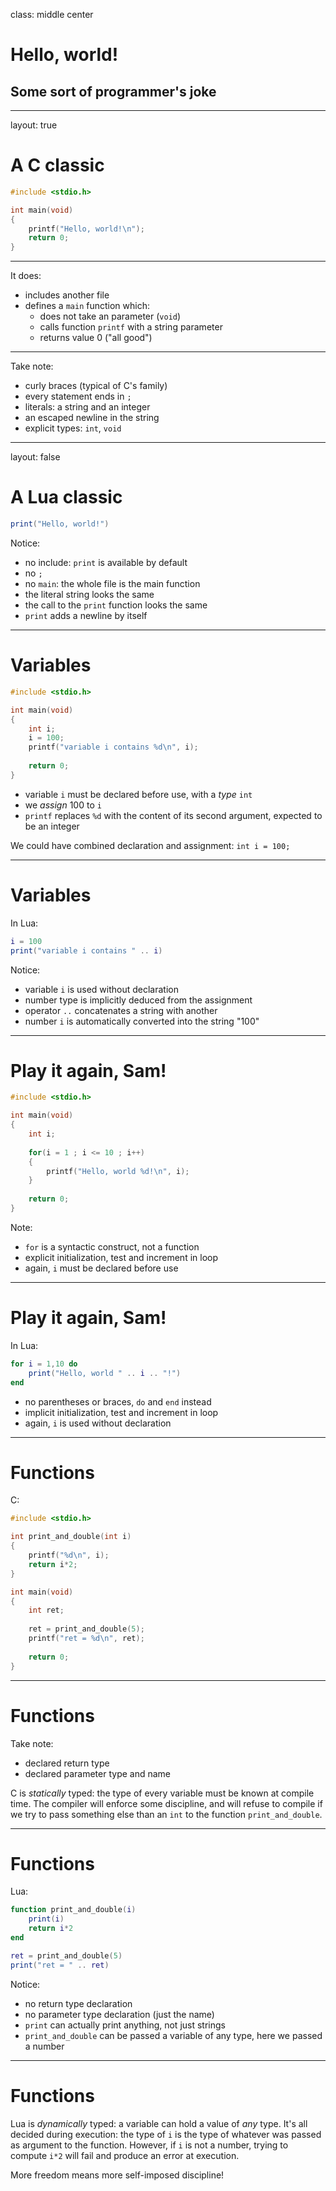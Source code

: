 class: middle center

# Hello, world!

## Some sort of programmer's joke

---

layout: true

A C classic
===========

```c
#include <stdio.h>

int main(void)
{
	printf("Hello, world!\n");
	return 0;
}
```

---

It does:

- includes another file
- defines a `main` function which:
	- does not take an parameter (`void`)
	- calls function `printf` with a string parameter
	- returns value 0 ("all good")

---

Take note:

- curly braces (typical of C's family)
- every statement ends in `;`
- literals: a string and an integer
- an escaped newline in the string
- explicit types: `int`, `void`

---

layout: false

A Lua classic
=============

```lua
print("Hello, world!")
```

Notice:

- no include: `print` is available by default
- no `;`
- no `main`: the whole file is the main function
- the literal string looks the same
- the call to the `print` function looks the same
- `print` adds a newline by itself

---

Variables
=========

```c
#include <stdio.h>

int main(void)
{
	int i;
	i = 100;
	printf("variable i contains %d\n", i);
	
	return 0;
}
```

- variable `i` must be declared before use, with a *type* `int`
- we *assign* 100 to `i`
- `printf` replaces `%d` with the content of its second argument, expected to be an integer

We could have combined declaration and assignment: `int i = 100;`

---

Variables
=========

In Lua:

```lua
i = 100
print("variable i contains " .. i)
```

Notice:

- variable `i` is used without declaration
- number type is implicitly deduced from the assignment
- operator `..` concatenates a string with another
- number `i` is automatically converted into the string "100"

---

Play it again, Sam!
===================

```c
#include <stdio.h>

int main(void)
{
	int i;
	
	for(i = 1 ; i <= 10 ; i++)
	{
		printf("Hello, world %d!\n", i);
	}
	
	return 0;
}
```

Note:

- `for` is a syntactic construct, not a function
- explicit initialization, test and increment in loop
- again, `i` must be declared before use

---

Play it again, Sam!
===================

In Lua:

```lua
for i = 1,10 do
	print("Hello, world " .. i .. "!")
end
```

- no parentheses or braces, `do` and `end` instead
- implicit initialization, test and increment in loop
- again, `i` is used without declaration

---

Functions
=========

C:

```c
#include <stdio.h>

int print_and_double(int i)
{
	printf("%d\n", i);
	return i*2;
}

int main(void)
{
	int ret;
	
	ret = print_and_double(5);
	printf("ret = %d\n", ret);
	
	return 0;
}
```

---

Functions
=========

Take note:

- declared return type
- declared parameter type and name

C is *statically* typed: the type of every variable must be known at compile time. The compiler will enforce some discipline, and will refuse to compile if we try to pass something else than an `int` to the function `print_and_double`.

---

Functions
=========

Lua:

```lua
function print_and_double(i)
	print(i)
	return i*2
end

ret = print_and_double(5)
print("ret = " .. ret)
```

Notice:

- no return type declaration
- no parameter type declaration (just the name)
- `print` can actually print anything, not just strings
- `print_and_double` can be passed a variable of any type, here we passed a number

---

Functions
=========

Lua is *dynamically* typed: a variable can hold a value of *any* type. It's all decided during execution: the type of `i` is the type of whatever was passed as argument to the function. However, if `i` is not a number, trying to compute `i*2` will fail and produce an error at execution.

More freedom means more self-imposed discipline!
